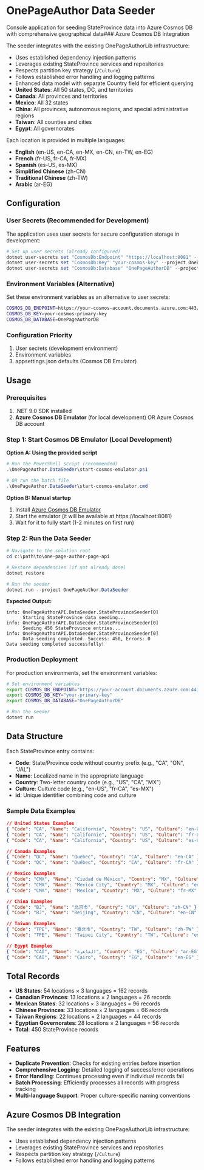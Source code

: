 # OnePageAuthor Data Seeder

Console application for seeding StateProvince data into Azure Cosmos DB with comprehensive geographical data### Azure Cosmos DB Integration

The seeder integrates with the existing OnePageAuthorLib infrastructure:
- Uses established dependency injection patterns
- Leverages existing StateProvince services and repositories
- Respects partition key strategy (`/Culture`)
- Follows established error handling and logging patterns
- Enhanced data model with separate Country field for efficient querying
- **United States**: All 50 states, DC, and territories
- **Canada**: All provinces and territories  
- **Mexico**: All 32 states
- **China**: All provinces, autonomous regions, and special administrative regions
- **Taiwan**: All counties and cities
- **Egypt**: All governorates

Each location is provided in multiple languages:
- **English** (en-US, en-CA, en-MX, en-CN, en-TW, en-EG)
- **French** (fr-US, fr-CA, fr-MX)  
- **Spanish** (es-US, es-MX)
- **Simplified Chinese** (zh-CN)
- **Traditional Chinese** (zh-TW)
- **Arabic** (ar-EG)

## Configuration

### User Secrets (Recommended for Development)
The application uses user secrets for secure configuration storage in development:

```powershell
# Set up user secrets (already configured)
dotnet user-secrets set "CosmosDb:Endpoint" "https://localhost:8081" --project OnePageAuthor.DataSeeder
dotnet user-secrets set "CosmosDb:Key" "your-cosmos-key" --project OnePageAuthor.DataSeeder  
dotnet user-secrets set "CosmosDb:Database" "OnePageAuthorDB" --project OnePageAuthor.DataSeeder
```

### Environment Variables (Alternative)
Set these environment variables as an alternative to user secrets:

```bash
COSMOS_DB_ENDPOINT=https://your-cosmos-account.documents.azure.com:443/
COSMOS_DB_KEY=your-cosmos-primary-key
COSMOS_DB_DATABASE=OnePageAuthorDB
```

### Configuration Priority
1. User secrets (development environment)
2. Environment variables
3. appsettings.json defaults (Cosmos DB Emulator)

## Usage

### Prerequisites
1. .NET 9.0 SDK installed
2. **Azure Cosmos DB Emulator** (for local development) OR Azure Cosmos DB account

### Step 1: Start Cosmos DB Emulator (Local Development)

**Option A: Using the provided script**
```powershell
# Run the PowerShell script (recommended)
.\OnePageAuthor.DataSeeder\start-cosmos-emulator.ps1

# OR run the batch file
.\OnePageAuthor.DataSeeder\start-cosmos-emulator.cmd
```

**Option B: Manual startup**
1. Install [Azure Cosmos DB Emulator](https://aka.ms/cosmosdb-emulator)
2. Start the emulator (it will be available at https://localhost:8081)
3. Wait for it to fully start (1-2 minutes on first run)

### Step 2: Run the Data Seeder

```powershell
# Navigate to the solution root
cd c:\path\to\one-page-author-page-api

# Restore dependencies (if not already done)
dotnet restore

# Run the seeder
dotnet run --project OnePageAuthor.DataSeeder
```

**Expected Output:**
```
info: OnePageAuthorAPI.DataSeeder.StateProvinceSeeder[0]
      Starting StateProvince data seeding...
info: OnePageAuthorAPI.DataSeeder.StateProvinceSeeder[0]
      Seeding 450 StateProvince entries...
info: OnePageAuthorAPI.DataSeeder.StateProvinceSeeder[0]
      Data seeding completed. Success: 450, Errors: 0
Data seeding completed successfully!
```

### Production Deployment

For production environments, set the environment variables:

```bash
# Set environment variables
export COSMOS_DB_ENDPOINT="https://your-account.documents.azure.com:443/"
export COSMOS_DB_KEY="your-primary-key"
export COSMOS_DB_DATABASE="OnePageAuthorDB"

# Run the seeder
dotnet run
```

## Data Structure

Each StateProvince entry contains:
- **Code**: State/Province code without country prefix (e.g., "CA", "ON", "JAL")
- **Name**: Localized name in the appropriate language
- **Country**: Two-letter country code (e.g., "US", "CA", "MX")
- **Culture**: Culture code (e.g., "en-US", "fr-CA", "es-MX")
- **id**: Unique identifier combining code and culture

### Sample Data Examples
```json
// United States Examples
{ "Code": "CA", "Name": "California", "Country": "US", "Culture": "en-US" }
{ "Code": "CA", "Name": "Californie", "Country": "US", "Culture": "fr-US" }
{ "Code": "CA", "Name": "California", "Country": "US", "Culture": "es-US" }

// Canada Examples  
{ "Code": "QC", "Name": "Quebec", "Country": "CA", "Culture": "en-CA" }
{ "Code": "QC", "Name": "Québec", "Country": "CA", "Culture": "fr-CA" }

// Mexico Examples
{ "Code": "CMX", "Name": "Ciudad de México", "Country": "MX", "Culture": "es-MX" }
{ "Code": "CMX", "Name": "Mexico City", "Country": "MX", "Culture": "en-MX" }
{ "Code": "CMX", "Name": "Mexico", "Country": "MX", "Culture": "fr-MX" }

// China Examples
{ "Code": "BJ", "Name": "北京市", "Country": "CN", "Culture": "zh-CN" }
{ "Code": "BJ", "Name": "Beijing", "Country": "CN", "Culture": "en-CN" }

// Taiwan Examples
{ "Code": "TPE", "Name": "臺北市", "Country": "TW", "Culture": "zh-TW" }
{ "Code": "TPE", "Name": "Taipei City", "Country": "TW", "Culture": "en-TW" }

// Egypt Examples
{ "Code": "CAI", "Name": "القاهرة", "Country": "EG", "Culture": "ar-EG" }
{ "Code": "CAI", "Name": "Cairo", "Country": "EG", "Culture": "en-EG" }
```

## Total Records
- **US States**: 54 locations × 3 languages = 162 records
- **Canadian Provinces**: 13 locations × 2 languages = 26 records  
- **Mexican States**: 32 locations × 3 languages = 96 records
- **Chinese Provinces**: 33 locations × 2 languages = 66 records
- **Taiwan Regions**: 22 locations × 2 languages = 44 records
- **Egyptian Governorates**: 28 locations × 2 languages = 56 records
- **Total**: 450 StateProvince records

## Features

- **Duplicate Prevention**: Checks for existing entries before insertion
- **Comprehensive Logging**: Detailed logging of success/error operations
- **Error Handling**: Continues processing even if individual records fail
- **Batch Processing**: Efficiently processes all records with progress tracking
- **Multi-language Support**: Proper culture-specific naming conventions

## Azure Cosmos DB Integration

The seeder integrates with the existing OnePageAuthorLib infrastructure:
- Uses established dependency injection patterns
- Leverages existing StateProvince services and repositories
- Respects partition key strategy (`/Culture`)
- Follows established error handling and logging patterns